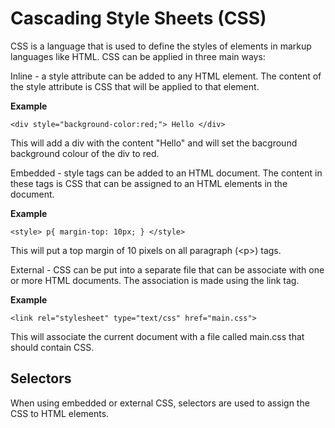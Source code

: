 # Cascading Style Sheets \(CSS\)

CSS is a language that is used to define the styles of elements in markup languages like HTML. CSS can be applied in three main ways:

Inline - a style attribute can be added to any HTML element. The content of the style attribute is CSS that will be applied to that element.

**Example**

`<div style="background-color:red;"> Hello </div>`

This will add a div with the content "Hello" and will set the bacground background colour of the div to red.

Embedded - style tags can be added to an HTML document. The content in these tags is CSS that can be assigned to an HTML elements in the document.

**Example**

`<style> p{ margin-top: 10px; } </style>`

This will put a top margin of 10 pixels on all paragraph \(&lt;p&gt;\) tags.

External - CSS can be put into a separate file that can be associate with one or more HTML documents. The association is made using the link tag.

**Example**

`<link rel="stylesheet" type="text/css" href="main.css">`

This will associate the current document with a file called main.css that should contain CSS.

## Selectors

When using embedded or external CSS, selectors are used to assign the CSS to HTML elements.

